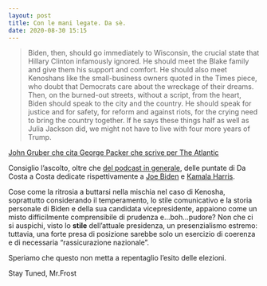 ```yaml
---
layout: post
title: Con le mani legate. Da sè.
date: 2020-08-30 15:15
---
```


> Biden, then, should go immediately to Wisconsin, the crucial state that Hillary Clinton infamously ignored. He should meet the Blake family and give them his support and comfort. He should also meet Kenoshans like the small-business owners quoted in the Times piece, who doubt that Democrats care about the wreckage of their dreams. Then, on the burned-out streets, without a script, from the heart, Biden should speak to the city and the country. He should speak for justice and for safety, for reform and against riots, for the crying need to bring the country together. If he says these things half as well as Julia Jackson did, we might not have to live with four more years of Trump.

[John Gruber che cita George Packer che scrive per The Atlantic](https://daringfireball.net/linked/2020/08/28/biden-kenosha)

Consiglio l’ascolto, oltre che [del podcast in generale](https://www.dacostaacosta.net/podcast/), delle puntate di Da Costa a Costa dedicate rispettivamente a [Joe Biden](https://www.dacostaacosta.net/2020/03/21/6-joe-biden/) e [Kamala Harris](https://www.dacostaacosta.net/2020/08/22/17-kamala-harris/).

Cose come la ritrosia a buttarsi nella mischia nel caso di Kenosha, soprattutto considerando il temperamento, lo stile comunicativo e la storia personale di Biden e della sua candidata vicepresidente, appaiono come un misto difficilmente comprensibile di prudenza e...boh...pudore? Non che ci si auspichi, visto lo **stile** dell’attuale presidenza, un presenzialismo estremo: tuttavia, una forte presa di posizione sarebbe solo un esercizio di coerenza e di necessaria “rassicurazione nazionale”.

Speriamo che questo non metta a repentaglio l’esito delle elezioni.

Stay Tuned, Mr.Frost 